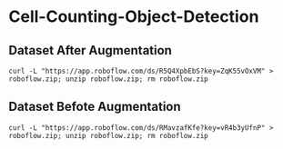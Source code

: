 # Cell-Counting-Object-Detection


## Dataset After Augmentation
```
curl -L "https://app.roboflow.com/ds/R5Q4XpbEbS?key=ZqK55vOxVM" > 
roboflow.zip; unzip roboflow.zip; rm roboflow.zip
```

## Dataset Befote Augmentation
```
curl -L "https://app.roboflow.com/ds/RMavzafKfe?key=vR4b3yUfnP" > 
roboflow.zip; unzip roboflow.zip; rm roboflow.zip
```
